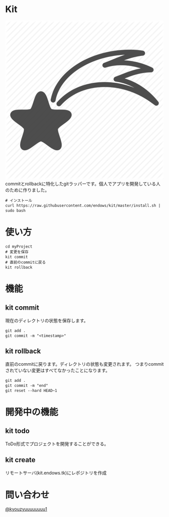 # Kit
![](https://raw.githubusercontent.com/endows/kit/master/public/icon.png)  
commitとrollbackに特化したgitラッパーです。個人でアプリを開発している人のために作りました。
```
# インストール
curl https://raw.githubusercontent.com/endows/kit/master/install.sh | sudo bash
```
# 使い方
```
cd myProject
# 変更を保存
kit commit
# 直前のcommitに戻る
kit rollback
```

# 機能
## kit commit
現在のディレクトリの状態を保存します。
```
git add .
git commit -m "<timestamp>"
```
## kit rollback
直前のcommitに戻ります。ディレクトリの状態も変更されます。
つまりcommitされていない変更はすべてなかったことになります。
```
git add .
git commit -m "end"
git reset --hard HEAD~1
```

# 開発中の機能
## kit todo
ToDo形式でプロジェクトを開発することができる。
## kit create
リモートサーバ(kit.endows.tk)にレポジトリを作成

# 問い合わせ
[@kyouzyuuuuuuuu1](https://twitter.com/kyouzyuuuuuuuu1)
